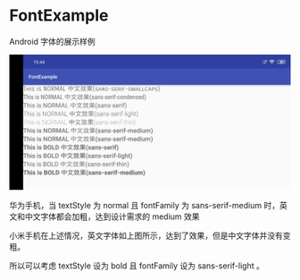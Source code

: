 # FontExample
Android 字体的展示样例

![图例](/img/demo.jpeg)

华为手机，当 textStyle 为 normal 且 fontFamily 为 sans-serif-medium 时，英文和中文字体都会加粗，达到设计需求的 medium 效果

小米手机在上述情况，英文字体如上图所示，达到了效果，但是中文字体并没有变粗。

所以可以考虑 textStyle 设为 bold 且 fontFamily 设为 sans-serif-light 。
